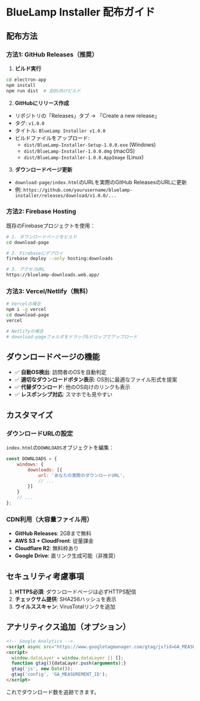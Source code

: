 # BlueLamp Installer 配布ガイド

## 配布方法

### 方法1: GitHub Releases（推奨）

1. **ビルド実行**
```bash
cd electron-app
npm install
npm run dist  # 全OS向けビルド
```

2. **GitHubにリリース作成**
- リポジトリの「Releases」タブ → 「Create a new release」
- タグ: `v1.0.0`
- タイトル: `BlueLamp Installer v1.0.0`
- ビルドファイルをアップロード:
  - `dist/BlueLamp-Installer-Setup-1.0.0.exe` (Windows)
  - `dist/BlueLamp-Installer-1.0.0.dmg` (macOS)
  - `dist/BlueLamp-Installer-1.0.0.AppImage` (Linux)

3. **ダウンロードページ更新**
- `download-page/index.html`のURLを実際のGitHub ReleasesのURLに更新
- 例: `https://github.com/yourusername/bluelamp-installer/releases/download/v1.0.0/...`

### 方法2: Firebase Hosting

既存のFirebaseプロジェクトを使用：

```bash
# 1. ダウンロードページをビルド
cd download-page

# 2. Firebaseにデプロイ
firebase deploy --only hosting:downloads

# 3. アクセスURL
https://bluelamp-downloads.web.app/
```

### 方法3: Vercel/Netlify（無料）

```bash
# Vercelの場合
npm i -g vercel
cd download-page
vercel

# Netlifyの場合
# download-pageフォルダをドラッグ&ドロップでアップロード
```

## ダウンロードページの機能

- ✅ **自動OS検出**: 訪問者のOSを自動判定
- ✅ **適切なダウンロードボタン表示**: OS別に最適なファイル形式を提案
- ✅ **代替ダウンロード**: 他のOS向けのリンクも表示
- ✅ **レスポンシブ対応**: スマホでも見やすい

## カスタマイズ

### ダウンロードURLの設定

`index.html`の`DOWNLOADS`オブジェクトを編集：

```javascript
const DOWNLOADS = {
    windows: {
        downloads: [{
            url: 'あなたの実際のダウンロードURL',
            // ...
        }]
    }
    // ...
};
```

### CDN利用（大容量ファイル用）

- **GitHub Releases**: 2GBまで無料
- **AWS S3 + CloudFront**: 従量課金
- **Cloudflare R2**: 無料枠あり
- **Google Drive**: 直リンク生成可能（非推奨）

## セキュリティ考慮事項

1. **HTTPS必須**: ダウンロードページは必ずHTTPS配信
2. **チェックサム提供**: SHA256ハッシュを表示
3. **ウイルススキャン**: VirusTotalリンクを追加

## アナリティクス追加（オプション）

```html
<!-- Google Analytics -->
<script async src="https://www.googletagmanager.com/gtag/js?id=GA_MEASUREMENT_ID"></script>
<script>
  window.dataLayer = window.dataLayer || [];
  function gtag(){dataLayer.push(arguments);}
  gtag('js', new Date());
  gtag('config', 'GA_MEASUREMENT_ID');
</script>
```

これでダウンロード数を追跡できます。